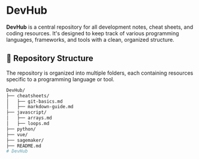 # DevHub

**DevHub** is a central repository for all development notes, cheat sheets, and coding resources. It's designed to keep track of various programming languages, frameworks, and tools with a clean, organized structure.

## 📁 Repository Structure

The repository is organized into multiple folders, each containing resources specific to a programming language or tool.

```bash
DevHub/
├── cheatsheets/
│   ├── git-basics.md
│   ├── markdown-guide.md
├── javascript/
│   ├── arrays.md
│   ├── loops.md
├── python/
├── vue/
├── sagemaker/
├── README.md
# DevHub
